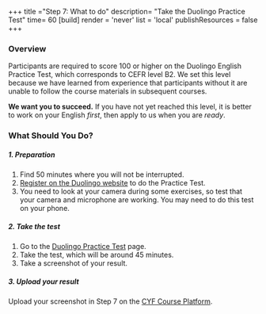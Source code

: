 +++
title ="Step 7: What to do"
description= "Take the Duolingo Practice Test"
time= 60
[build]
  render = 'never'
  list = 'local'
  publishResources = false 
+++

### Overview

Participants are required to score 100 or higher on the Duolingo English Practice Test, which corresponds to CEFR level B2. We set this level because we have learned from experience that participants without it are unable to follow the course materials in subsequent courses.

**We want you to succeed.** If you have not yet reached this level, it is better to work on your English _first_, then apply to us when you are _ready_.


### What Should You Do?

##### 1. Preparation

1. Find 50 minutes where you will not be interrupted.
2. [Register on the Duolingo website](https://englishtest.duolingo.com/register) to do the Practice Test.
3. You need to look at your camera during some exercises, so test that your camera and microphone are working. You may need to do this test on your phone.

##### 2. Take the test

1. Go to the [Duolingo Practice Test](https://englishtest.duolingo.com/test/practice) page.
2. Take the test, which will be around 45 minutes.
3. Take a screenshot of your result.

##### 3. Upload your result
Upload your screenshot in Step 7 on the [CYF Course Platform](https://application-process.codeyourfuture.io/).


